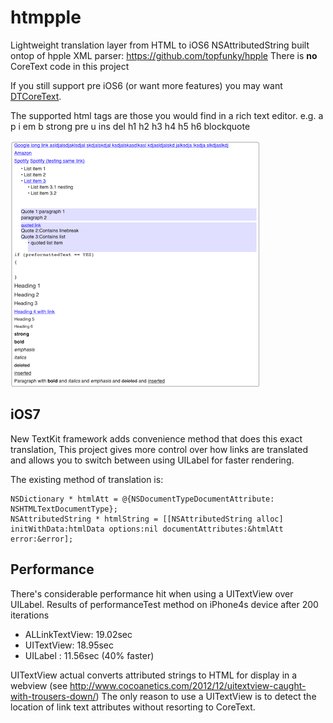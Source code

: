 htmpple
=======

Lightweight translation layer from HTML to iOS6 NSAttributedString built ontop of hpple XML parser: https://github.com/topfunky/hpple
There is **no** CoreText code in this project

If you still support pre iOS6 (or want more features) you may want [DTCoreText](https://github.com/Cocoanetics/DTCoreText).

The supported html tags are those you would find in a rich text editor. e.g.
a p i em b strong pre u ins del h1 h2 h3 h4 h5 h6 blockquote

![screenshot](screenshot.png)


iOS7
--------
New TextKit framework adds convenience method that does this exact translation, This project gives more control over how links are translated and allows you to switch between using UILabel for faster rendering.

The existing method of translation is:
```
NSDictionary * htmlAtt = @{NSDocumentTypeDocumentAttribute: NSHTMLTextDocumentType};
NSAttributedString * htmlString = [[NSAttributedString alloc] initWithData:htmlData options:nil documentAttributes:&htmlAtt error:&error];
```

Performance
--------

There's considerable performance hit when using a UITextView over UILabel. Results of performanceTest method on iPhone4s device after 200 iterations

* ALLinkTextView: 19.02sec
* UITextView:  18.95sec
* UILabel : 11.56sec (40% faster)

UITextView actual converts attributed strings to HTML for display in a webview (see http://www.cocoanetics.com/2012/12/uitextview-caught-with-trousers-down/)
The only reason to use a UITextView is to detect the location of link text attributes without resorting to CoreText.

